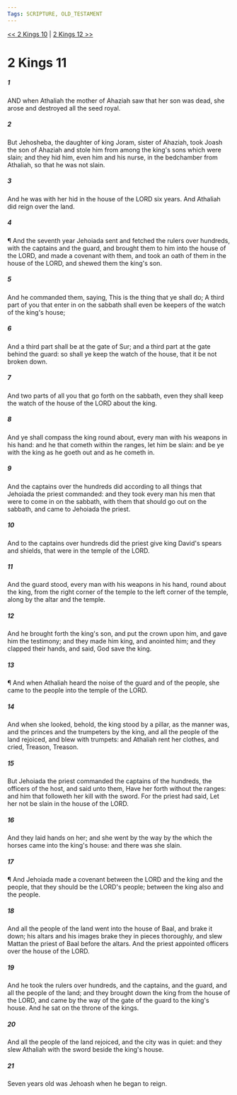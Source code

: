 ```yaml
---
Tags: SCRIPTURE, OLD_TESTAMENT
---
```


[<< 2 Kings 10](OLD_TESTAMENT/12_2_Kings/2_Kings_10.md) | [2 Kings 12 >>](OLD_TESTAMENT/12_2_Kings/2_Kings_12.md)

# 2 Kings 11

##### 1

AND when Athaliah the mother of Ahaziah saw that her son was dead, she arose and destroyed all the seed royal.

##### 2

But Jehosheba, the daughter of king Joram, sister of Ahaziah, took Joash the son of Ahaziah and stole him from among the king's sons which were slain; and they hid him, even him and his nurse, in the bedchamber from Athaliah, so that he was not slain.

##### 3

And he was with her hid in the house of the LORD six years. And Athaliah did reign over the land.

##### 4

¶ And the seventh year Jehoiada sent and fetched the rulers over hundreds, with the captains and the guard, and brought them to him into the house of the LORD, and made a covenant with them, and took an oath of them in the house of the LORD, and shewed them the king's son.

##### 5

And he commanded them, saying, This is the thing that ye shall do; A third part of you that enter in on the sabbath shall even be keepers of the watch of the king's house;

##### 6

And a third part shall be at the gate of Sur; and a third part at the gate behind the guard: so shall ye keep the watch of the house, that it be not broken down.

##### 7

And two parts of all you that go forth on the sabbath, even they shall keep the watch of the house of the LORD about the king.

##### 8

And ye shall compass the king round about, every man with his weapons in his hand: and he that cometh within the ranges, let him be slain: and be ye with the king as he goeth out and as he cometh in.

##### 9

And the captains over the hundreds did according to all things that Jehoiada the priest commanded: and they took every man his men that were to come in on the sabbath, with them that should go out on the sabbath, and came to Jehoiada the priest.

##### 10

And to the captains over hundreds did the priest give king David's spears and shields, that were in the temple of the LORD.

##### 11

And the guard stood, every man with his weapons in his hand, round about the king, from the right corner of the temple to the left corner of the temple, along by the altar and the temple.

##### 12

And he brought forth the king's son, and put the crown upon him, and gave him the testimony; and they made him king, and anointed him; and they clapped their hands, and said, God save the king.

##### 13

¶ And when Athaliah heard the noise of the guard and of the people, she came to the people into the temple of the LORD.

##### 14

And when she looked, behold, the king stood by a pillar, as the manner was, and the princes and the trumpeters by the king, and all the people of the land rejoiced, and blew with trumpets: and Athaliah rent her clothes, and cried, Treason, Treason.

##### 15

But Jehoiada the priest commanded the captains of the hundreds, the officers of the host, and said unto them, Have her forth without the ranges: and him that followeth her kill with the sword. For the priest had said, Let her not be slain in the house of the LORD.

##### 16

And they laid hands on her; and she went by the way by the which the horses came into the king's house: and there was she slain.

##### 17

¶ And Jehoiada made a covenant between the LORD and the king and the people, that they should be the LORD's people; between the king also and the people.

##### 18

And all the people of the land went into the house of Baal, and brake it down; his altars and his images brake they in pieces thoroughly, and slew Mattan the priest of Baal before the altars. And the priest appointed officers over the house of the LORD.

##### 19

And he took the rulers over hundreds, and the captains, and the guard, and all the people of the land; and they brought down the king from the house of the LORD, and came by the way of the gate of the guard to the king's house. And he sat on the throne of the kings.

##### 20

And all the people of the land rejoiced, and the city was in quiet: and they slew Athaliah with the sword beside the king's house.

##### 21

Seven years old was Jehoash when he began to reign.
